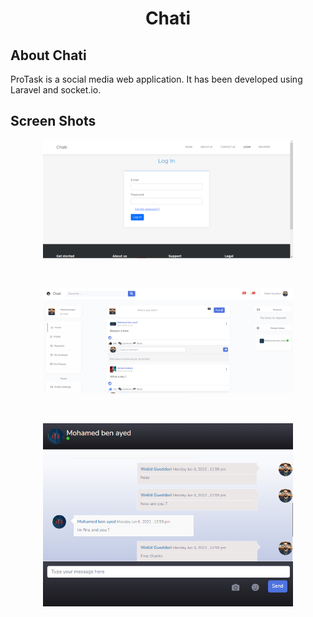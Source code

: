 <p align="center"><h1 align="center">Chati</h1></p>


## About Chati

ProTask is a social media web application. It has been developed using Laravel and socket.io.

## Screen Shots
<p align="center"><img src="https://github.com/welidwg/chati/blob/main/public/img/chati%20login.PNG" width="400"></p>
<br>
<p align="center"><img src="https://github.com/welidwg/chati/blob/main/public/img/chati%20main.PNG" width="400"></p>
<br>
 <p align="center"><img src="https://github.com/welidwg/chati/blob/main/public/img/chat.PNG" width="400"></p>
<br>

